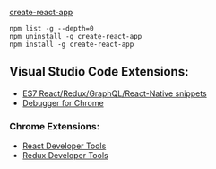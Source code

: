 [create-react-app](https://github.com/facebook/create-react-app)
```
npm list -g --depth=0
npm uninstall -g create-react-app
npm install -g create-react-app
```

## Visual Studio Code Extensions:
- [ES7 React/Redux/GraphQL/React-Native snippets](https://marketplace.visualstudio.com/items?itemName=dsznajder.es7-react-js-snippets)
- [Debugger for Chrome](https://marketplace.visualstudio.com/items?itemName=msjsdiag.debugger-for-chrome)

### Chrome Extensions:
- [React Developer Tools](https://chrome.google.com/webstore/detail/react-developer-tools/fmkadmapgofadopljbjfkapdkoienihi)
- [Redux Developer Tools](https://chrome.google.com/webstore/detail/redux-devtools/lmhkpmbekcpmknklioeibfkpmmfibljd)
